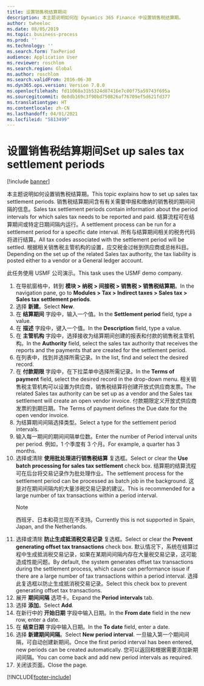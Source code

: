```yaml
---
title: 设置销售税结算期间
description: 本主题说明如何在 Dynamics 365 Finance 中设置销售税结算期。
author: twheeloc
ms.date: 08/05/2019
ms.topic: business-process
ms.prod: ''
ms.technology: ''
ms.search.form: TaxPeriod
audience: Application User
ms.reviewer: roschlom
ms.search.region: Global
ms.author: roschlom
ms.search.validFrom: 2016-06-30
ms.dyn365.ops.version: Version 7.0.0
ms.openlocfilehash: fd11068a31b5324d87416e7c00f75a59743f695a
ms.sourcegitcommit: 0e8db169c3f90bd750826af76709ef5d621fd377
ms.translationtype: HT
ms.contentlocale: zh-CN
ms.lasthandoff: 04/01/2021
ms.locfileid: "5813499"
---
```

# <a name="set-up-sales-tax-settlement-periods"></a><span data-ttu-id="3f2c9-103">设置销售税结算期间</span><span class="sxs-lookup"><span data-stu-id="3f2c9-103">Set up sales tax settlement periods</span></span>

[!include [banner](../../includes/banner.md)]

<span data-ttu-id="3f2c9-104">本主题说明如何设置销售税结算期。</span><span class="sxs-lookup"><span data-stu-id="3f2c9-104">This topic explains how to set up sales tax settlement periods.</span></span> <span data-ttu-id="3f2c9-105">销售税结算期间含有有关需要申报和缴纳的销售税的期间间隔的信息。</span><span class="sxs-lookup"><span data-stu-id="3f2c9-105">Sales tax settlement periods contain information about the period intervals for which sales tax needs to be reported and paid.</span></span> <span data-ttu-id="3f2c9-106">结算流程可在结算期间或特定日期间隔内运行。</span><span class="sxs-lookup"><span data-stu-id="3f2c9-106">A settlement process can be run for a settlement period for a specific date interval.</span></span> <span data-ttu-id="3f2c9-107">所有与结算期间相关的税务代码将进行结算。</span><span class="sxs-lookup"><span data-stu-id="3f2c9-107">All tax codes associated with the settlement period will be settled.</span></span> <span data-ttu-id="3f2c9-108">根据相关销售税主管机构的设置，应交税金过帐到供应商或总帐科目。</span><span class="sxs-lookup"><span data-stu-id="3f2c9-108">Depending on the set up of the related Sales tax authority, the tax liability is posted either to a vendor or a General ledger account.</span></span>

<span data-ttu-id="3f2c9-109">此任务使用 USMF 公司演示。</span><span class="sxs-lookup"><span data-stu-id="3f2c9-109">This task uses the USMF demo company.</span></span>

1. <span data-ttu-id="3f2c9-110">在导航窗格中，转到 **模块 > 纳税 > 间接税 > 销售税 > 销售税结算期**。</span><span class="sxs-lookup"><span data-stu-id="3f2c9-110">In the navigation pane, go to **Modules > Tax > Indirect taxes > Sales tax > Sales tax settlement periods**.</span></span>
2. <span data-ttu-id="3f2c9-111">选择 **新建**。</span><span class="sxs-lookup"><span data-stu-id="3f2c9-111">Select **New**.</span></span>
3. <span data-ttu-id="3f2c9-112">在 **结算期间** 字段中，输入一个值。</span><span class="sxs-lookup"><span data-stu-id="3f2c9-112">In the **Settlement period** field, type a value.</span></span>
4. <span data-ttu-id="3f2c9-113">在 **描述** 字段中，键入一个值。</span><span class="sxs-lookup"><span data-stu-id="3f2c9-113">In the **Description** field, type a value.</span></span>
5. <span data-ttu-id="3f2c9-114">在 **主管机构** 字段中，选择接收为结算期间创建的报表和付款的销售税主管机构。</span><span class="sxs-lookup"><span data-stu-id="3f2c9-114">In the **Authority** field, select the sales tax authority that receives the reports and the payments that are created for the settlement period.</span></span>
6. <span data-ttu-id="3f2c9-115">在列表中，找到并选择所需记录。</span><span class="sxs-lookup"><span data-stu-id="3f2c9-115">In the list, find and select the desired record.</span></span>
7. <span data-ttu-id="3f2c9-116">在 **付款期限** 字段中，在下拉菜单中选择所需记录。</span><span class="sxs-lookup"><span data-stu-id="3f2c9-116">In the **Terms of payment** field, select the desired record in the drop-down menu.</span></span> <span data-ttu-id="3f2c9-117">相关销售税主管机构可以设置为供应商，销售税结算将创建开放式供应商发票。</span><span class="sxs-lookup"><span data-stu-id="3f2c9-117">The related Sales tax authority can be set up as a vendor and the Sales tax settlement will create an open vendor invoice.</span></span> <span data-ttu-id="3f2c9-118">付款期限定义开放式供应商发票的到期日期。</span><span class="sxs-lookup"><span data-stu-id="3f2c9-118">The Terms of payment defines the Due date for the open vendor invoice.</span></span>  
8. <span data-ttu-id="3f2c9-119">为结算期间间隔选择类型。</span><span class="sxs-lookup"><span data-stu-id="3f2c9-119">Select a type for the settlement period intervals.</span></span>
9. <span data-ttu-id="3f2c9-120">输入每一期间的期间间隔单位数。</span><span class="sxs-lookup"><span data-stu-id="3f2c9-120">Enter the number of Period interval units per period.</span></span> <span data-ttu-id="3f2c9-121">例如，1 个季度有 3 个月。</span><span class="sxs-lookup"><span data-stu-id="3f2c9-121">For example, a quarter has 3 months.</span></span>
10. <span data-ttu-id="3f2c9-122">选择或清除 **使用批处理进行销售税结算** 复选框。</span><span class="sxs-lookup"><span data-stu-id="3f2c9-122">Select or clear the **Use batch processing for sales tax settlement** check box.</span></span> <span data-ttu-id="3f2c9-123">结算期的结算流程可在后台将交易记录作为批处理作业。</span><span class="sxs-lookup"><span data-stu-id="3f2c9-123">The settlement process for the settlement period can be processed as batch job in the background.</span></span> <span data-ttu-id="3f2c9-124">这是对在期间间隔内的大量涉税交易记录的建议。</span><span class="sxs-lookup"><span data-stu-id="3f2c9-124">This is recommended for a large number of tax transactions within a period interval.</span></span>  
    > [!NOTE]
    > <span data-ttu-id="3f2c9-125">西班牙、日本和荷兰现在不支持。</span><span class="sxs-lookup"><span data-stu-id="3f2c9-125">Currently this is not supported in Spain, Japan, and the Netherlands.</span></span>
11. <span data-ttu-id="3f2c9-126">选择或清除 **防止生成抵消税交易记录** 复选框。</span><span class="sxs-lookup"><span data-stu-id="3f2c9-126">Select or clear the **Prevent generating offset tax transactions** check box.</span></span> <span data-ttu-id="3f2c9-127">默认情况下，系统在结算过程中生成抵消税交易记录，如果在某期间间隔内存在大量税交易记录，这可能造成性能问题。</span><span class="sxs-lookup"><span data-stu-id="3f2c9-127">By default, the system generates offset tax transactions during the settlement process, which cause can performance issue if there are a large number of tax transactions within a period interval.</span></span> <span data-ttu-id="3f2c9-128">选择此复选框以防止生成抵消税交易记录。</span><span class="sxs-lookup"><span data-stu-id="3f2c9-128">Select this check box to prevent generating offset tax transactions.</span></span>
12. <span data-ttu-id="3f2c9-129">展开 **期间间隔** 选项卡。</span><span class="sxs-lookup"><span data-stu-id="3f2c9-129">Expand the **Period intervals** tab.</span></span>
13. <span data-ttu-id="3f2c9-130">选择 **添加**。</span><span class="sxs-lookup"><span data-stu-id="3f2c9-130">Select **Add**.</span></span>
14. <span data-ttu-id="3f2c9-131">在新行中的 **开始日期** 字段中输入日期。</span><span class="sxs-lookup"><span data-stu-id="3f2c9-131">In the **From date** field in the new row, enter a date.</span></span>
15. <span data-ttu-id="3f2c9-132">在 **结束日期** 字段中输入日期。</span><span class="sxs-lookup"><span data-stu-id="3f2c9-132">In the **To date** field, enter a date.</span></span>
16. <span data-ttu-id="3f2c9-133">选择 **新建期间间隔**。</span><span class="sxs-lookup"><span data-stu-id="3f2c9-133">Select **New period interval**.</span></span> <span data-ttu-id="3f2c9-134">一旦输入第一个期间间隔，可自动创建新期间。</span><span class="sxs-lookup"><span data-stu-id="3f2c9-134">Once the first period interval has been entered, new periods can be created automatically.</span></span> <span data-ttu-id="3f2c9-135">您可以返回和根据需要添加新期间间隔。</span><span class="sxs-lookup"><span data-stu-id="3f2c9-135">You can come back and add new period intervals as required.</span></span>  
17. <span data-ttu-id="3f2c9-136">关闭该页面。</span><span class="sxs-lookup"><span data-stu-id="3f2c9-136">Close the page.</span></span>



[!INCLUDE[footer-include](../../../includes/footer-banner.md)]